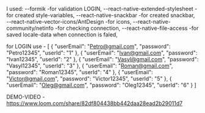 I used:
 --formik -for validation LOGIN,
 --react-native-extended-stylesheet -for created style-variables,
 --react-native-snackbar -for created snackbar,
 --react-native-vector-icons/AntDesign -for icons,
 --react-native-community/netinfo -for checking connection,
 --react-native-file-access -for saved locale-data when connection is faled,

for LOGIN use - 
[
    {
        "userEmail": "Petro@gmail.com",
        "password": "Petro12345",
        "userId": "1"
    },
    {
        "userEmail": "Ivan@gmail.com",
        "password": "Ivan12345",
        "userId": "2"
    },
    {
        "userEmail": "Vasyl@gmail.com",
        "password": "Vasyl12345",
        "userId": "3"
    },
    {
        "userEmail": "Roman@gmail.com",
        "password": "Roman12345",
        "userId": "4"
    },
    {
        "userEmail": "Victor@gmail.com",
        "password": "Victor12345",
        "userId": "5"
    },
    {
        "userEmail": "Oleg@gmail.com",
        "password": "Oleg12345",
        "userId": "6"
    }
]

 DEMO-VIDEO - https://www.loom.com/share/82df804438bb442daa28ead2b29011d7